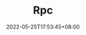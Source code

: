 ---
title: "Rpc"
description: 
date: 2022-05-25T17:53:45+08:00
image: 
math: 
license: 
hidden: false
comments: true
draft: true
categories:
    - 区块链
tags:
    - 源码分析
    - 以太坊
---